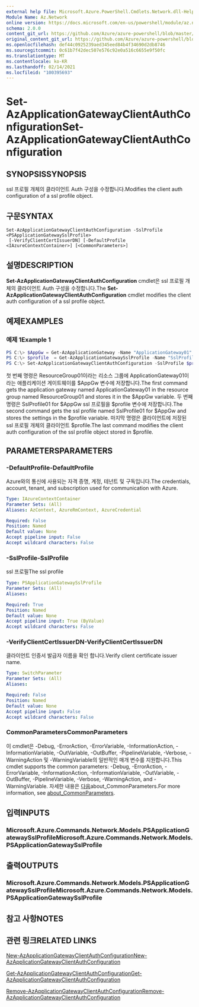 ```yaml
---
external help file: Microsoft.Azure.PowerShell.Cmdlets.Network.dll-Help.xml
Module Name: Az.Network
online version: https://docs.microsoft.com/en-us/powershell/module/az.network/set-azapplicationgatewayclientauthconfiguration
schema: 2.0.0
content_git_url: https://github.com/Azure/azure-powershell/blob/master/src/Network/Network/help/Set-AzApplicationGatewayClientAuthConfiguration.md
original_content_git_url: https://github.com/Azure/azure-powershell/blob/master/src/Network/Network/help/Set-AzApplicationGatewayClientAuthConfiguration.md
ms.openlocfilehash: def44c0925239aed345eed84b4f34690d2db8746
ms.sourcegitcommit: 0c61b7f42dec507e576c92e0a516c6655e9f50fc
ms.translationtype: MT
ms.contentlocale: ko-KR
ms.lasthandoff: 02/14/2021
ms.locfileid: "100395693"
---
```

# <span data-ttu-id="4c6e2-101">Set-AzApplicationGatewayClientAuthConfiguration</span><span class="sxs-lookup"><span data-stu-id="4c6e2-101">Set-AzApplicationGatewayClientAuthConfiguration</span></span>

## <span data-ttu-id="4c6e2-102">SYNOPSIS</span><span class="sxs-lookup"><span data-stu-id="4c6e2-102">SYNOPSIS</span></span>
<span data-ttu-id="4c6e2-103">ssl 프로필 개체의 클라이언트 Auth 구성을 수정합니다.</span><span class="sxs-lookup"><span data-stu-id="4c6e2-103">Modifies the client auth configuration of a ssl profile object.</span></span>

## <span data-ttu-id="4c6e2-104">구문</span><span class="sxs-lookup"><span data-stu-id="4c6e2-104">SYNTAX</span></span>

```
Set-AzApplicationGatewayClientAuthConfiguration -SslProfile <PSApplicationGatewaySslProfile>
 [-VerifyClientCertIssuerDN] [-DefaultProfile <IAzureContextContainer>] [<CommonParameters>]
```

## <span data-ttu-id="4c6e2-105">설명</span><span class="sxs-lookup"><span data-stu-id="4c6e2-105">DESCRIPTION</span></span>
<span data-ttu-id="4c6e2-106">**Set-AzApplicationGatewayClientAuthConfiguration** cmdlet은 ssl 프로필 개체의 클라이언트 Auth 구성을 수정합니다.</span><span class="sxs-lookup"><span data-stu-id="4c6e2-106">The **Set-AzApplicationGatewayClientAuthConfiguration** cmdlet modifies the client auth configuration of a ssl profile object.</span></span>

## <span data-ttu-id="4c6e2-107">예제</span><span class="sxs-lookup"><span data-stu-id="4c6e2-107">EXAMPLES</span></span>

### <span data-ttu-id="4c6e2-108">예제 1</span><span class="sxs-lookup"><span data-stu-id="4c6e2-108">Example 1</span></span>
```powershell
PS C:\> $AppGw = Get-AzApplicationGateway -Name "ApplicationGateway01" -ResourceGroupName "ResourceGroup01"
PS C:\> $profile  = Get-AzApplicationGatewaySslProfile -Name "SslProfile01" -ApplicationGateway $AppGw
PS C:\> Set-AzApplicationGatewayClientAuthConfiguration -SslProfile $profile -VerifyClientCertIssuerDN
```

<span data-ttu-id="4c6e2-109">첫 번째 명령은 ResourceGroup01이라는 리소스 그룹에 ApplicationGateway01이라는 애플리케이션 게이트웨이를 $AppGw 변수에 저장합니다.</span><span class="sxs-lookup"><span data-stu-id="4c6e2-109">The first command gets the application gateway named ApplicationGateway01 in the resource group named ResourceGroup01 and stores it in the $AppGw variable.</span></span> <span data-ttu-id="4c6e2-110">두 번째 명령은 SslProfile01 for $AppGw ssl 프로필을 $profile 변수에 저장합니다.</span><span class="sxs-lookup"><span data-stu-id="4c6e2-110">The second command gets the ssl profile named SslProfile01 for $AppGw and stores the settings in the $profile variable.</span></span> <span data-ttu-id="4c6e2-111">마지막 명령은 클라이언트에 저장된 ssl 프로필 개체의 클라이언트 $profile.</span><span class="sxs-lookup"><span data-stu-id="4c6e2-111">The last command modifies the client auth configuration of the ssl profile object stored in $profile.</span></span>

## <span data-ttu-id="4c6e2-112">PARAMETERS</span><span class="sxs-lookup"><span data-stu-id="4c6e2-112">PARAMETERS</span></span>

### <span data-ttu-id="4c6e2-113">-DefaultProfile</span><span class="sxs-lookup"><span data-stu-id="4c6e2-113">-DefaultProfile</span></span>
<span data-ttu-id="4c6e2-114">Azure와의 통신에 사용되는 자격 증명, 계정, 테넌트 및 구독입니다.</span><span class="sxs-lookup"><span data-stu-id="4c6e2-114">The credentials, account, tenant, and subscription used for communication with Azure.</span></span>

```yaml
Type: IAzureContextContainer
Parameter Sets: (All)
Aliases: AzContext, AzureRmContext, AzureCredential

Required: False
Position: Named
Default value: None
Accept pipeline input: False
Accept wildcard characters: False
```

### <span data-ttu-id="4c6e2-115">-SslProfile</span><span class="sxs-lookup"><span data-stu-id="4c6e2-115">-SslProfile</span></span>
<span data-ttu-id="4c6e2-116">ssl 프로필</span><span class="sxs-lookup"><span data-stu-id="4c6e2-116">The ssl profile</span></span>

```yaml
Type: PSApplicationGatewaySslProfile
Parameter Sets: (All)
Aliases:

Required: True
Position: Named
Default value: None
Accept pipeline input: True (ByValue)
Accept wildcard characters: False
```

### <span data-ttu-id="4c6e2-117">-VerifyClientCertIssuerDN</span><span class="sxs-lookup"><span data-stu-id="4c6e2-117">-VerifyClientCertIssuerDN</span></span>
<span data-ttu-id="4c6e2-118">클라이언트 인증서 발급자 이름을 확인 합니다.</span><span class="sxs-lookup"><span data-stu-id="4c6e2-118">Verify client certificate issuer name.</span></span>

```yaml
Type: SwitchParameter
Parameter Sets: (All)
Aliases:

Required: False
Position: Named
Default value: None
Accept pipeline input: False
Accept wildcard characters: False
```

### <span data-ttu-id="4c6e2-119">CommonParameters</span><span class="sxs-lookup"><span data-stu-id="4c6e2-119">CommonParameters</span></span>
<span data-ttu-id="4c6e2-120">이 cmdlet은 -Debug, -ErrorAction, -ErrorVariable, -InformationAction, -InformationVariable, -OutVariable, -OutBuffer, -PipelineVariable, -Verbose, -WarningAction 및 -WarningVariable의 일반적인 매개 변수를 지원합니다.</span><span class="sxs-lookup"><span data-stu-id="4c6e2-120">This cmdlet supports the common parameters: -Debug, -ErrorAction, -ErrorVariable, -InformationAction, -InformationVariable, -OutVariable, -OutBuffer, -PipelineVariable, -Verbose, -WarningAction, and -WarningVariable.</span></span> <span data-ttu-id="4c6e2-121">자세한 내용은 [다음](http://go.microsoft.com/fwlink/?LinkID=113216)about_CommonParameters.</span><span class="sxs-lookup"><span data-stu-id="4c6e2-121">For more information, see [about_CommonParameters](http://go.microsoft.com/fwlink/?LinkID=113216).</span></span>

## <span data-ttu-id="4c6e2-122">입력</span><span class="sxs-lookup"><span data-stu-id="4c6e2-122">INPUTS</span></span>

### <span data-ttu-id="4c6e2-123">Microsoft.Azure.Commands.Network.Models.PSApplicationGatewaySslProfile</span><span class="sxs-lookup"><span data-stu-id="4c6e2-123">Microsoft.Azure.Commands.Network.Models.PSApplicationGatewaySslProfile</span></span>

## <span data-ttu-id="4c6e2-124">출력</span><span class="sxs-lookup"><span data-stu-id="4c6e2-124">OUTPUTS</span></span>

### <span data-ttu-id="4c6e2-125">Microsoft.Azure.Commands.Network.Models.PSApplicationGatewaySslProfile</span><span class="sxs-lookup"><span data-stu-id="4c6e2-125">Microsoft.Azure.Commands.Network.Models.PSApplicationGatewaySslProfile</span></span>

## <span data-ttu-id="4c6e2-126">참고 사항</span><span class="sxs-lookup"><span data-stu-id="4c6e2-126">NOTES</span></span>

## <span data-ttu-id="4c6e2-127">관련 링크</span><span class="sxs-lookup"><span data-stu-id="4c6e2-127">RELATED LINKS</span></span>


[<span data-ttu-id="4c6e2-128">New-AzApplicationGatewayClientAuthConfiguration</span><span class="sxs-lookup"><span data-stu-id="4c6e2-128">New-AzApplicationGatewayClientAuthConfiguration</span></span>](./New-AzApplicationGatewayClientAuthConfiguration.md)

[<span data-ttu-id="4c6e2-129">Get-AzApplicationGatewayClientAuthConfiguration</span><span class="sxs-lookup"><span data-stu-id="4c6e2-129">Get-AzApplicationGatewayClientAuthConfiguration</span></span>](./Get-AzApplicationGatewayClientAuthConfiguration.md)

[<span data-ttu-id="4c6e2-130">Remove-AzApplicationGatewayClientAuthConfiguration</span><span class="sxs-lookup"><span data-stu-id="4c6e2-130">Remove-AzApplicationGatewayClientAuthConfiguration</span></span>](./Remove-AzApplicationGatewayClientAuthConfiguration.md)

